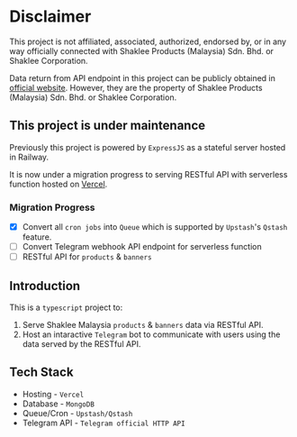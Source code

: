 # Disclaimer

This project is not affiliated, associated, authorized, endorsed by, or in any way officially connected with Shaklee Products (Malaysia) Sdn. Bhd. or Shaklee Corporation.

Data return from API endpoint in this project can be publicly obtained in [official website](https://www.shaklee.com.my/). However, they are the property of Shaklee Products (Malaysia) Sdn. Bhd. or Shaklee Corporation.

## This project is under maintenance

Previously this project is powered by `ExpressJS` as a stateful server hosted in Railway.

It is now under a migration progress to serving RESTful API with serverless function hosted on [Vercel](https://vercel.com/).

### Migration Progress

- [x] Convert all `cron jobs` into `Queue` which is supported by `Upstash`'s `Qstash` feature.
- [ ] Convert Telegram webhook API endpoint for serverless function
- [ ] RESTful API for `products` & `banners`

## Introduction

This is a `typescript` project to:

1. Serve Shaklee Malaysia `products` & `banners` data via RESTful API.
2. Host an intaractive `Telegram` bot to communicate with users using the data served by the RESTful API.

## Tech Stack

- Hosting - `Vercel`
- Database - `MongoDB`
- Queue/Cron - `Upstash/Qstash`
- Telegram API - `Telegram official HTTP API`

<!--## Introduction

This projects uses `ExpressJS` as a backend server to serve RESTful API for Shaklee Malaysia products.

This project serves `products` & `banners` using serverless function.

## Demo

~~This project is hosted on Heroku.~~

~~his project is migrated to Railway.~~

This project is now hosted on [Vercel](https://vercel.com/)

## What is this?

This is a project built on top of the Shaklee Malaysia products. Core features:

### RESTful API

An ExpressJS powered backend to serve data such as `products` & `announcements`. [View API Docs](https://shaklee-my-api.up.railway.app/)

### Cron worker

Workers are scheduled to keep the data synced with the Official Website.

### Telegram Bot

A [telegram bot](https://t.me/ShakleeMYBot) that serves as a Q&A interface for user to interact with the data.

## Tech stack

- Server - `ExpressJS`
- Database - `MongoDB`
- Telegram API - `Telegram official API`-->
